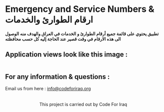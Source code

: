 # Emergency and Service Numbers & ارقام الطوارئ والخدمات 
#### تطبيق يحتوي على قائمة جميع أرقام الطوارئ و الخدمات في العراق والهدف منه الوصول الى هذه الارقام في وقت قصير عند الحاجة إليه كل حسب محافظته

<h2> Application views look like this image : </h2>
<img src="">
<br>
<h2> For any information & questions :</h2>
<div>
  Email us from here : <a href="mailto:info@codeforiraq.org">info@codeforiraq.org</a>
</div>
<br><br>
<div align="center">
This project is carried out by Code For Iraq
</div>
